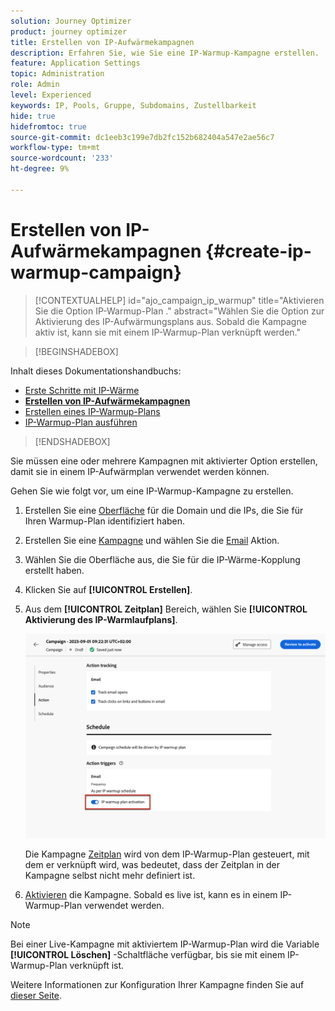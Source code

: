 ```yaml
---
solution: Journey Optimizer
product: journey optimizer
title: Erstellen von IP-Aufwärmekampagnen
description: Erfahren Sie, wie Sie eine IP-Warmup-Kampagne erstellen.
feature: Application Settings
topic: Administration
role: Admin
level: Experienced
keywords: IP, Pools, Gruppe, Subdomains, Zustellbarkeit
hide: true
hidefromtoc: true
source-git-commit: dc1eeb3c199e7db2fc152b682404a547e2ae56c7
workflow-type: tm+mt
source-wordcount: '233'
ht-degree: 9%

---
```


# Erstellen von IP-Aufwärmekampagnen {#create-ip-warmup-campaign}

>[!CONTEXTUALHELP]
>id="ajo_campaign_ip_warmup"
>title="Aktivieren Sie die Option IP-Warmup-Plan ."
>abstract="Wählen Sie die Option zur Aktivierung des IP-Aufwärmungsplans aus. Sobald die Kampagne aktiv ist, kann sie mit einem IP-Warmup-Plan verknüpft werden."

>[!BEGINSHADEBOX]

Inhalt dieses Dokumentationshandbuchs:

* [Erste Schritte mit IP-Wärme](ip-warmup-gs.md)
* **[Erstellen von IP-Aufwärmekampagnen](ip-warmup-campaign.md)**
* [Erstellen eines IP-Warmup-Plans](ip-warmup-plan.md)
* [IP-Warmup-Plan ausführen](ip-warmup-running.md)

>[!ENDSHADEBOX]

Sie müssen eine oder mehrere Kampagnen mit aktivierter Option erstellen, damit sie in einem IP-Aufwärmplan verwendet werden können.

Gehen Sie wie folgt vor, um eine IP-Warmup-Kampagne zu erstellen.

1. Erstellen Sie eine [Oberfläche](channel-surfaces.md) für die Domain und die IPs, die Sie für Ihren Warmup-Plan identifiziert haben.<!--how do you identify these or who does it at the customer level?-->

1. Erstellen Sie eine [Kampagne](../campaigns/create-campaign.md) und wählen Sie die [Email](../email/create-email.md#create-email-journey-campaign) Aktion.

1. Wählen Sie die Oberfläche aus, die Sie für die IP-Wärme-Kopplung erstellt haben.

   <!--You must use the same surface as the one that will be used for the asociated IP warmup plan. [Learn how to create an IP warmup plan](#create-ip-warmup-plan)-->

1. Klicken Sie auf **[!UICONTROL Erstellen]**.

1. Aus dem **[!UICONTROL Zeitplan]** Bereich, wählen Sie **[!UICONTROL Aktivierung des IP-Warmlaufplans]**.

   ![](assets/ip-warmup-campaign-plan-activation.png)

   Die Kampagne [Zeitplan](../campaigns/create-campaign.md#schedule) wird von dem IP-Warmup-Plan gesteuert, mit dem er verknüpft wird, was bedeutet, dass der Zeitplan in der Kampagne selbst nicht mehr definiert ist.

1. [Aktivieren](../campaigns/review-activate-campaign.md) die Kampagne. Sobald es live ist, kann es in einem IP-Warmup-Plan verwendet werden.

>[!NOTE]
>
>Bei einer Live-Kampagne mit aktiviertem IP-Warmup-Plan wird die Variable **[!UICONTROL Löschen]** -Schaltfläche verfügbar, bis sie mit einem IP-Warmup-Plan verknüpft ist.

Weitere Informationen zur Konfiguration Ihrer Kampagne finden Sie auf [dieser Seite](../campaigns/get-started-with-campaigns.md).

